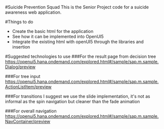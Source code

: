 #Suicide Prevention Squad
This is the Senior Project code for a suicide awareness web application.

#Things to do
- Create the basic html for the application
- See how it can be implemented into OpenUI5
- Integrate the existing html with openUI5 through the libraries and insertion

#Suggested technologies to use
###For the result page from decision tree
  https://openui5.hana.ondemand.com/explored.html#/sample/sap.m.sample.Dialog/preview

###For tree input
  https://openui5.hana.ondemand.com/explored.html#/sample/sap.m.sample.ActionListItem/preview
  
###For transitions
  I suggest we use the slide implementation, it's not as informal as the spin navigation but cleaner than the fade animation

###For overall navigation
  https://openui5.hana.ondemand.com/explored.html#/sample/sap.m.sample.NavContainer/preview
